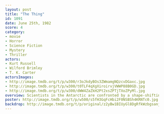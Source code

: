 ```yaml
---
layout: post
title: "The Thing"
id: 1091
date: June 25th, 1982
score: 4
category:
- movie
- Horror
- Science Fiction
- Mystery
- Thriller
actors:
- Kurt Russell
- Wilford Brimley
- T. K. Carter
actorsImages:
- http://image.tmdb.org/t/p/w300/r3oJkdyBOs3ZWmamgNQzcvDGaxc.jpg
- http://image.tmdb.org/t/p/w300/t0TLF4qXgXiroirvjVWWP88B0GD.jpg
- http://image.tmdb.org/t/p/w300/dWW4ZaZkH2Pt2xsZPTjTXoZPyMl.jpg
overview: Scientists in the Antarctic are confronted by a shape-shifting alien that assumes the appearance of the people that it kills.
poster: http://image.tmdb.org/t/p/w500/s5fH3GqFcHbi2F0NSBSh4KRNTc0.jpg
backdrop: http://image.tmdb.org/t/p/original/z2yBw1BIUyGl8DgRfkWzbgsanjG.jpg
---
```


